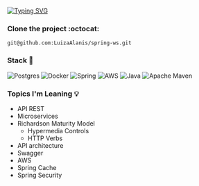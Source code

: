 [![Typing SVG](https://readme-typing-svg.demolab.com/?lines=Spring+Web+Service)](https://git.io/typing-svg)

### Clone the project :octocat:

```shell
git@github.com:LuizaAlanis/spring-ws.git
```

### Stack :orange_book:

![Postgres](https://img.shields.io/badge/postgres-%23316192.svg?style=for-the-badge&logo=postgresql&logoColor=white)
![Docker](https://img.shields.io/badge/docker-%230db7ed.svg?style=for-the-badge&logo=docker&logoColor=white)
![Spring](https://img.shields.io/badge/spring-%236DB33F.svg?style=for-the-badge&logo=spring&logoColor=white)
![AWS](https://img.shields.io/badge/AWS-%23FF9900.svg?style=for-the-badge&logo=amazon-aws&logoColor=white)
![Java](https://img.shields.io/badge/java-%23ED8B00.svg?style=for-the-badge&logo=java&logoColor=white)
![Apache Maven](https://img.shields.io/badge/Apache%20Maven-C71A36?style=for-the-badge&logo=Apache%20Maven&logoColor=white)

### Topics I'm Leaning :bulb:

- API REST
- Microservices
- Richardson Maturity Model
  - Hypermedia Controls
  - HTTP Verbs
- API architecture
- Swagger
- AWS
- Spring Cache
- Spring Security
